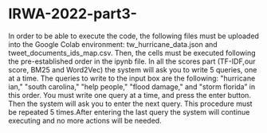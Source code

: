 # IRWA-2022-part3-
In order to be able to execute the code, the following files must be uploaded into the Google Colab environment: tw_hurricane_data.json and tweet_documents_ids_map.csv. Then, the cells must be executed following the pre-established order in the ipynb file. In all the scores part (TF-IDF,our score, BM25 and Word2Vec) the system will ask you to write 5 queries, one at a time. The queries to write to the input box are the following: "hurricane ian," "south carolina," "help people," "flood damage," and "storm florida” in this order. You must write one query at a time, and press the enter button. Then the system will ask you to enter the next query. This procedure must be repeated 5 times.After entering the last query the system will continue executing and no more actions will be needed.
